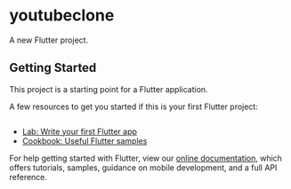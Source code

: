 # youtubeclone

A new Flutter project.

## Getting Started

This project is a starting point for a Flutter application.

A few resources to get you started if this is your first Flutter project:
<div align="center">
  <img src="">
  </div>

- [Lab: Write your first Flutter app](https://flutter.dev/docs/get-started/codelab)
- [Cookbook: Useful Flutter samples](https://flutter.dev/docs/cookbook)

For help getting started with Flutter, view our
[online documentation](https://flutter.dev/docs), which offers tutorials,
samples, guidance on mobile development, and a full API reference.
